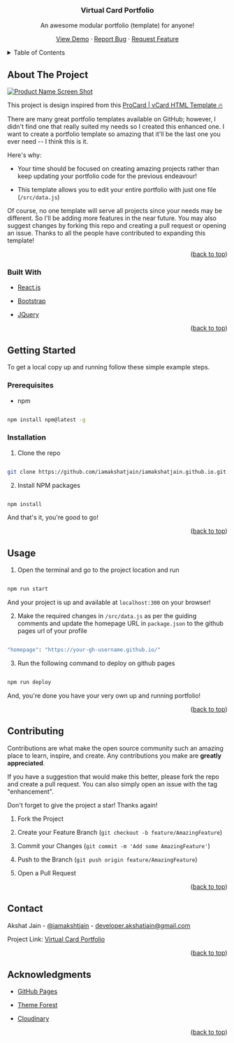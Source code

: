 
<div id="top"></div>

<!-- PROJECT LOGO -->

<br />

<div align="center">

<a href="https://github.com/iamakshatjain/iamakshatjain.github.io">

<!-- <img src="https://res.cloudinary.com/whiteknight/image/upload/v1597427637/Screenshot_from_2020-08-14_23-23-26_qzbhw8.png" alt="Logo" width="500"> -->

</a>

<h3 align="center">Virtual Card Portfolio</h3>

<p align="center">

An awesome modular portfolio (template) for anyone!

<a href="https://iamakshatjain.github.io/">View Demo</a> · <a href="https://github.com/iamakshatjain/iamakshatjain.github.io/issues">Report Bug</a> · <a href="https://github.com/iamakshatjain/iamakshatjain.github.io/issues">Request Feature</a>

</p>

</div>

<!-- TABLE OF CONTENTS -->

<details>

<summary>Table of Contents</summary>

<ol>

<li>

<a href="#about-the-project">About The Project</a>

<ul>

<li><a href="#built-with">Built With</a></li>

</ul>

</li>

<li>

<a href="#getting-started">Getting Started</a>

<ul>

<li><a href="#prerequisites">Prerequisites</a></li>

<li><a href="#installation">Installation</a></li>

</ul>

</li>

<li><a href="#usage">Usage</a></li>

<li><a href="#contributing">Contributing</a></li>

<li><a href="#contact">Contact</a></li>

<li><a href="#acknowledgments">Acknowledgments</a></li>

</ol>

</details>

<!-- ABOUT THE PROJECT -->

##  About The Project

[![Product Name Screen Shot][product-screenshot]](https://example.com)

This project is design inspired from this [ProCard | vCard HTML Template 🔥](https://themeforest.net/item/pro-card-material-cv-resume-vcard-template/20111046)

There are many great portfolio templates available on GitHub; however, I didn't find one that really suited my needs so I created this enhanced one. I want to create a portfolio template so amazing that it'll be the last one you ever need -- I think this is it.

Here's why:

* Your time should be focused on creating amazing projects rather than keep updating your portfolio code for the previous endeavour!

* This template allows you to edit your entire portfolio with just one file (`/src/data.js`) 

Of course, no one template will serve all projects since your needs may be different. So I'll be adding more features in the near future. You may also suggest changes by forking this repo and creating a pull request or opening an issue. Thanks to all the people have contributed to expanding this template!

<!-- Use the `BLANK_README.md` to get started. -->

<p align="right">(<a href="#top">back to top</a>)</p>

###  Built With

* [React.js](https://reactjs.org/)

* [Bootstrap](https://getbootstrap.com)

* [JQuery](https://jquery.com)

<p align="right">(<a href="#top">back to top</a>)</p>

<!-- GETTING STARTED -->

##  Getting Started

To get a local copy up and running follow these simple example steps.

###  Prerequisites

* npm

```sh

npm install npm@latest -g

```

###  Installation

1. Clone the repo

```sh

git clone https://github.com/iamakshatjain/iamakshatjain.github.io.git

```

2. Install NPM packages

```sh

npm install

```
And that's it, you're good to go!

<p align="right">(<a href="#top">back to top</a>)</p>

<!-- USAGE EXAMPLES -->

##  Usage

1. Open the terminal and go to the project location and run 

```sh

npm run start

```

And your project is up and available at `localhost:300` on your browser!

2. Make the required changes in `/src/data.js` as per the guiding comments and update the homepage URL in `package.json` to the github pages url of your profile

```sh

"homepage": "https://your-gh-username.github.io/"

```

3. Run the following command to deploy on github pages

```sh

npm run deploy

```

And, you're done you have your very own up and running portfolio!

<p align="right">(<a href="#top">back to top</a>)</p>


<!-- CONTRIBUTING -->

##  Contributing

Contributions are what make the open source community such an amazing place to learn, inspire, and create. Any contributions you make are **greatly appreciated**.

If you have a suggestion that would make this better, please fork the repo and create a pull request. You can also simply open an issue with the tag "enhancement".

Don't forget to give the project a star! Thanks again!

1. Fork the Project

2. Create your Feature Branch (`git checkout -b feature/AmazingFeature`)

3. Commit your Changes (`git commit -m 'Add some AmazingFeature'`)

4. Push to the Branch (`git push origin feature/AmazingFeature`)

5. Open a Pull Request

<p align="right">(<a href="#top">back to top</a>)</p>

<!-- CONTACT -->

##  Contact

Akshat Jain - [@iamakshtjain](https://twitter.com/iamakshtjain) - developer.akshatjain@gmail.com

Project Link: [Virtual Card Portfolio](https://github.com/iamakshatjain/iamakshatjain.github.io/)

<p align="right">(<a href="#top">back to top</a>)</p>

<!-- ACKNOWLEDGMENTS -->

##  Acknowledgments

* [GitHub Pages](https://pages.github.com)

* [Theme Forest](https://themeforest.net/)

* [Cloudinary](https://cloudinary.com/)

<p align="right">(<a href="#top">back to top</a>)</p>

<!-- MARKDOWN LINKS & IMAGES -->

[product-screenshot]: https://res.cloudinary.com/whiteknight/image/upload/v1597427637/Screenshot_from_2020-08-14_23-23-26_qzbhw8.png
